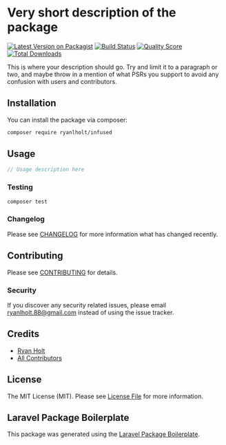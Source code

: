 # Very short description of the package

[![Latest Version on Packagist](https://img.shields.io/packagist/v/ryanlholt/infused.svg?style=flat-square)](https://packagist.org/packages/ryanlholt/infused)
[![Build Status](https://img.shields.io/travis/ryanlholt/infused/master.svg?style=flat-square)](https://travis-ci.org/ryanlholt/infused)
[![Quality Score](https://img.shields.io/scrutinizer/g/ryanlholt/infused.svg?style=flat-square)](https://scrutinizer-ci.com/g/ryanlholt/infused)
[![Total Downloads](https://img.shields.io/packagist/dt/ryanlholt/infused.svg?style=flat-square)](https://packagist.org/packages/ryanlholt/infused)

This is where your description should go. Try and limit it to a paragraph or two, and maybe throw in a mention of what PSRs you support to avoid any confusion with users and contributors.

## Installation

You can install the package via composer:

```bash
composer require ryanlholt/infused
```

## Usage

``` php
// Usage description here
```

### Testing

``` bash
composer test
```

### Changelog

Please see [CHANGELOG](CHANGELOG.md) for more information what has changed recently.

## Contributing

Please see [CONTRIBUTING](CONTRIBUTING.md) for details.

### Security

If you discover any security related issues, please email ryanlholt.88@gmail.com instead of using the issue tracker.

## Credits

- [Ryan Holt](https://github.com/ryanlholt)
- [All Contributors](../../contributors)

## License

The MIT License (MIT). Please see [License File](LICENSE.md) for more information.

## Laravel Package Boilerplate

This package was generated using the [Laravel Package Boilerplate](https://laravelpackageboilerplate.com).